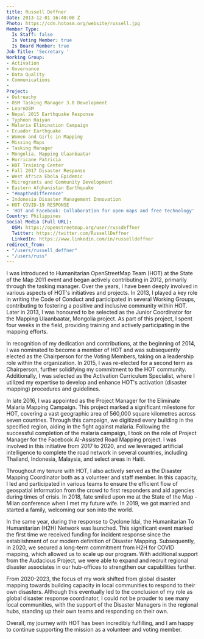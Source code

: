 ```yaml
---
title: Russell Deffner
date: 2013-12-01 16:40:00 Z
Photo: https://cdn.hotosm.org/website/russell.jpg
Member Type:
  Is Staff: false
  Is Voting Member: true
  Is Board Member: true
Job Title: 'Secretary '
Working Group:
- Activation
- Governance
- Data Quality
- Communications
- 
Project:
- Outreachy
- OSM Tasking Manager 3.0 Development
- LearnOSM
- Nepal 2015 Earthquake Response
- Typhoon Haiyan
- Malaria Elimination Campaign
- Ecuador Earthquake
- Women and Girls in Mapping
- Missing Maps
- Tasking Manager
- Mongolia, Mapping Ulaanbaatar
- Hurricane Patricia
- HOT Training Center
- Fall 2017 Disaster Response
- West Africa Ebola Epidemic
- Microgrants and Community Development
- Eastern Afghanistan Earthquake
- "#mapthedifference"
- Indonesia Disaster Management Innovation
- HOT COVID-19 RESPONSE
- 'HOT and Facebook: Collaboration for open maps and free technology'
Country: Philippines
Social Media (Full URL):
  OSM: https://openstreetmap.org/user/russdeffner
  Twitter: https://twitter.com/RussellDeffner
  LinkedIn: https://www.linkedin.com/in/russelldeffner
redirect_from:
- "/users/russell_deffner"
- "/users/russ"
---
```


<p>I was introduced to Humanitarian OpenStreetMap Team (HOT) at the State of the Map 2011 event and began actively contributing in 2012, primarily through the tasking manager. Over the years, I have been deeply involved in various aspects of HOT's initiatives and projects. In 2013, I played a key role in writing the Code of Conduct and participated in several Working Groups, contributing to fostering a positive and inclusive community within HOT. Later in 2013, I was honoured to be selected as the Junior Coordinator for the Mapping Ulaanbaatar, Mongolia project. As part of this project, I spent four weeks in the field, providing training and actively participating in the mapping efforts.

In recognition of my dedication and contributions, at the beginning of 2014, I was nominated to become a member of HOT and was subsequently elected as the Chairperson for the Voting Members, taking on a leadership role within the organization. In 2015, I was re-elected for a second term as Chairperson, further solidifying my commitment to the HOT community. Additionally, I was selected as the Activation Curriculum Specialist, where I utilized my expertise to develop and enhance HOT's activation (disaster mapping) procedures and guidelines.

In late 2016, I was appointed as the Project Manager for the Eliminate Malaria Mapping Campaign. This project marked a significant milestone for HOT, covering a vast geographic area of 560,000 square kilometres across seven countries. Through this campaign, we digitized every building in the specified region, aiding in the fight against malaria. Following the successful completion of the malaria campaign, I took on the role of Project Manager for the Facebook AI-Assisted Road Mapping project. I was involved in this initiative from 2017 to 2020, and we leveraged artificial intelligence to complete the road network in several countries, including Thailand, Indonesia, Malaysia, and select areas in Haiti.

Throughout my tenure with HOT, I also actively served as the Disaster Mapping Coordinator both as a volunteer and staff member. In this capacity, I led and participated in various teams to ensure the efficient flow of geospatial information from the crowd to first responders and aid agencies during times of crisis.
In 2018, fate smiled upon me at the State of the Map - Milan conference when I met my future wife. In 2019, we got married and started a family, welcoming our son into the world.

In the same year, during the response to Cyclone Idai, the Humanitarian To Humanitarian (H2H) Network was launched. This significant event marked the first time we received funding for incident response since the establishment of our modern definition of Disaster Mapping. Subsequently, in 2020, we secured a long-term commitment from H2H for COVID mapping, which allowed us to scale up our program. With additional support from the Audacious Project, we were able to expand and recruit regional disaster associates in our hub-offices to strengthen our capabilities further.

From 2020-2023, the focus of my work shifted from global disaster mapping towards building capacity in local communities to respond to their own disasters. Although this eventually led to the conclusion of my role as global disaster response coordinator, I could not be prouder to see many local communities, with the support of the Disaster Managers in the regional hubs, standing up their own teams and responding on their own.

Overall, my journey with HOT has been incredibly fulfilling, and I am happy to continue supporting the mission as a volunteer and voting member.</p>
